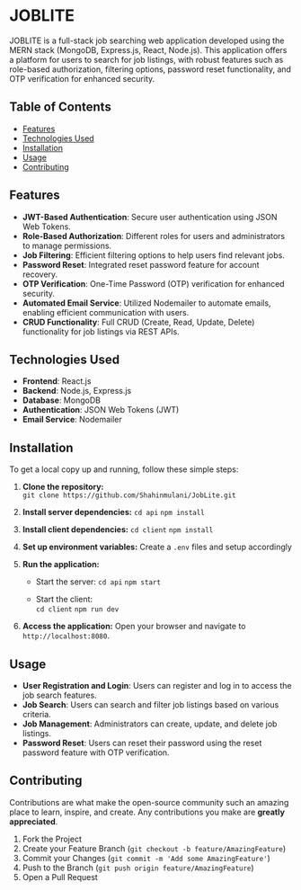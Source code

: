 
# JOBLITE

JOBLITE is a full-stack job searching web application developed using the MERN stack (MongoDB, Express.js, React, Node.js). This application offers a platform for users to search for job listings, with robust features such as role-based authorization, filtering options, password reset functionality, and OTP verification for enhanced security.

## Table of Contents

-   [Features](#features)
-   [Technologies Used](#technologies-used)
-   [Installation](#installation)
-   [Usage](#usage)
-   [Contributing](#contributing)

## Features

-   **JWT-Based Authentication**: Secure user authentication using JSON Web Tokens.
-   **Role-Based Authorization**: Different roles for users and administrators to manage permissions.
-   **Job Filtering**: Efficient filtering options to help users find relevant jobs.
-   **Password Reset**: Integrated reset password feature for account recovery.
-   **OTP Verification**: One-Time Password (OTP) verification for enhanced security.
-   **Automated Email Service**: Utilized Nodemailer to automate emails, enabling efficient communication with users.
-   **CRUD Functionality**: Full CRUD (Create, Read, Update, Delete) functionality for job listings via REST APIs.

## Technologies Used

-   **Frontend**: React.js
-   **Backend**: Node.js, Express.js
-   **Database**: MongoDB
-   **Authentication**: JSON Web Tokens (JWT)
-   **Email Service**: Nodemailer

## Installation

To get a local copy up and running, follow these simple steps:

1.  **Clone the repository:**    
    `git clone https://github.com/Shahinmulani/JobLite.git` 
    
2.  **Install server dependencies:**
    `cd api` 
    `npm install`
    
3.  **Install client dependencies:**
    `cd client`
    `npm install`
    
4.  **Set up environment variables:** Create a `.env` files and setup accordingly 
    
    
5.  **Run the application:**
    
    -   Start the server:
        `cd api`
        `npm start` 
        
    -   Start the client:    
		 `cd client`
	       `npm run dev` 
        
6.  **Access the application:** Open your browser and navigate to `http://localhost:8080`.
    

## Usage

-   **User Registration and Login**: Users can register and log in to access the job search features.
-   **Job Search**: Users can search and filter job listings based on various criteria.
-   **Job Management**: Administrators can create, update, and delete job listings.
-   **Password Reset**: Users can reset their password using the reset password feature with OTP verification.

## Contributing

Contributions are what make the open-source community such an amazing place to learn, inspire, and create. Any contributions you make are **greatly appreciated**.

1.  Fork the Project
2.  Create your Feature Branch (`git checkout -b feature/AmazingFeature`)
3.  Commit your Changes (`git commit -m 'Add some AmazingFeature'`)
4.  Push to the Branch (`git push origin feature/AmazingFeature`)
5.  Open a Pull Request
